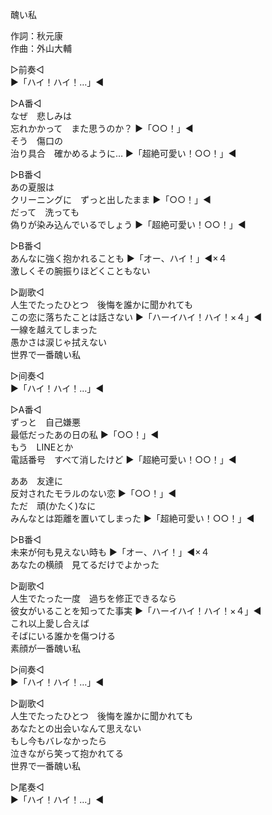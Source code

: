 醜い私  
  
作詞：秋元康  
作曲：外山大輔  
  
▷前奏◁  
▶「ハイ！ハイ！…」◀   
  
▷A番◁  
なぜ　悲しみは  
忘れかかって　また思うのか？ ▶「○○！」◀   
そう　傷口の  
治り具合　確かめるように… ▶「超絶可愛い！○○！」◀   
  
▷B番◁  
あの夏服は  
クリーニングに　ずっと出したまま ▶「○○！」◀   
だって　洗っても  
偽りが染み込んでいるでしょう ▶「超絶可愛い！○○！」◀   
  
▷B番◁  
あんなに強く抱かれることも ▶「オー、ハイ！」◀×４   
激しくその腕振りほどくこともない  
  
▷副歌◁  
人生でたったひとつ　後悔を誰かに聞かれても  
この恋に落ちたことは話さない ▶「ハーイハイ！ハイ！×４」◀   
一線を越えてしまった  
愚かさは涙じゃ拭えない  
世界で一番醜い私  
  
▷间奏◁  
▶「ハイ！ハイ！…」◀   
  
▷A番◁  
ずっと　自己嫌悪  
最低だったあの日の私 ▶「○○！」◀   
もう　LINEとか  
電話番号　すべて消したけど ▶「超絶可愛い！○○！」◀   
  
ああ　友達に  
反対されたモラルのない恋 ▶「○○！」◀   
ただ　頑(かたく)なに  
みんなとは距離を置いてしまった ▶「超絶可愛い！○○！」◀   
  
▷B番◁  
未来が何も見えない時も ▶「オー、ハイ！」◀×４  
あなたの横顔　見てるだけでよかった  
  
▷副歌◁  
人生でたった一度　過ちを修正できるなら  
彼女がいることを知ってた事実 ▶「ハーイハイ！ハイ！×４」◀   
これ以上愛し合えば  
そばにいる誰かを傷つける  
素顔が一番醜い私  
  
▷间奏◁  
▶「ハイ！ハイ！…」◀   
  
▷副歌◁  
人生でたったひとつ　後悔を誰かに聞かれても  
あなたとの出会いなんて思えない  
もし今もバレなかったら  
泣きながら笑って抱かれてる  
世界で一番醜い私  
  
▷尾奏◁  
▶「ハイ！ハイ！…」◀   
